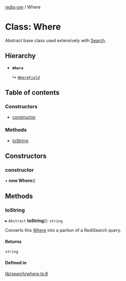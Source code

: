 [redis-om](../README.md) / Where

# Class: Where

Abstract base class used extensively with [Search](Search.md).

## Hierarchy

- **`Where`**

  ↳ [`WhereField`](WhereField.md)

## Table of contents

### Constructors

- [constructor](Where.md#constructor)

### Methods

- [toString](Where.md#tostring)

## Constructors

### constructor

• **new Where**()

## Methods

### toString

▸ `Abstract` **toString**(): `string`

Converts this [Where](Where.md) into a partion of a RediSearch query.

#### Returns

`string`

#### Defined in

[lib/search/where.ts:8](https://github.com/redis-developer/redis-om-node/blob/8f6d2ee/lib/search/where.ts#L8)
